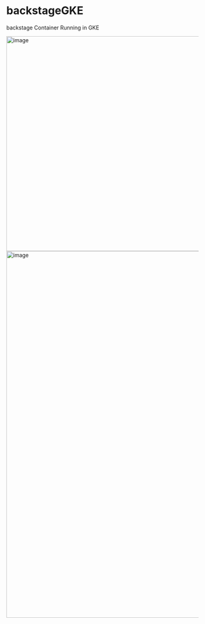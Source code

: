 ﻿# backstageGKE
 
 backstage Container Running in GKE
 
 <img width="562" alt="image" src="https://github.com/adityasneo/backstageGKE/assets/128022129/f593d6fa-5d0a-4047-81ce-dab4c21b5aaa">
 
 
 <img width="959" alt="image" src="https://github.com/adityasneo/backstageGKE/assets/128022129/de07bb49-9b9a-4028-87a7-d2cdaef50ad4">


 
